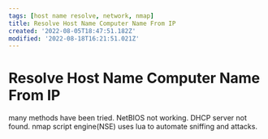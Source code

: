 ```yaml
---
tags: [host name resolve, network, nmap]
title: Resolve Host Name Computer Name From IP
created: '2022-08-05T18:47:51.182Z'
modified: '2022-08-18T16:21:51.021Z'
---
```


# Resolve Host Name Computer Name From IP

many methods have been tried. NetBIOS not working. DHCP server not found. nmap script engine(NSE) uses lua to automate sniffing and attacks.
